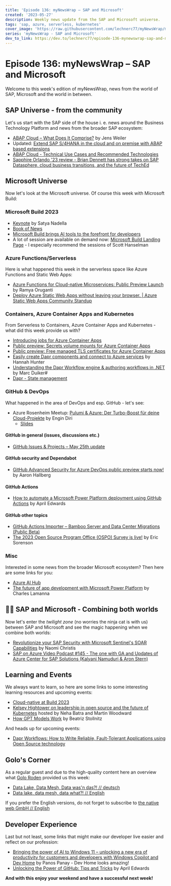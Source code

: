 ```yaml
---
title: 'Episode 136: myNewsWrap – SAP and Microsoft'
created: '2023-05-27'
description: Weekly news update from the SAP and Microsoft universe.
tags: 'sap, azure, serverless, kubernetes'
cover_image: 'https://raw.githubusercontent.com/lechnerc77/myNewsWrap/main/episodes/cover-images/episode136small.png'
series: 'myNewsWrap - SAP and Microsoft'
dev_to_link: https://dev.to/lechnerc77/episode-136-mynewswrap-sap-and-microsoft-7a0
---
```


# Episode 136: myNewsWrap – SAP and Microsoft

Welcome to this week's edition of myNewsWrap, news from the world of SAP, Microsoft and the world in between.

## SAP Universe - from the community

Let's us start with the SAP side of the house i. e. news around the Business Technology Platform and news from the broader SAP ecosystem:

* [ABAP Cloud – What Does It Comprise?](https://blogs.sap.com/2023/05/24/abap-cloud-what-does-it-comprise/) by Jens Weiler
* Updated: [Extend SAP S/4HANA in the cloud and on premise with ABAP based extensions](https://www.sap.com/documents/2022/10/52e0cd9b-497e-0010-bca6-c68f7e60039b.html)
* [ABAP Cloud - Technical Use Cases and Recommended Technologies](https://www.sap.com/documents/2023/05/74fc05e6-747e-0010-bca6-c68f7e60039b.html)
* [Sapphire Orlando '23 review - Brian Dennett has strong takes on SAP Datasphere, cloud business transitions, and the future of TechEd](https://soundcloud.com/jonreedofdiginomica/sapphire-orlando-23-review)

## Microsoft Universe

Now let's look at the Microsoft universe. Of course this week with Microsoft Build:

### Microsoft Build 2023

* [Keynote](https://youtu.be/FaV0tIaWWEg) by  Satya Nadella
* [Book of News](https://news.microsoft.com/build-2023-book-of-news/)
* [Microsoft Build brings AI tools to the forefront for developers](https://blogs.microsoft.com/blog/2023/05/23/microsoft-build-brings-ai-tools-to-the-forefront-for-developers/?WT.mc_id=AZ-MVP-5004195)
* A lot of session are available on demand now: [Microsoft Build Landing Page](https://build.microsoft.com/) - I especially recommend the sessions of Scott Hanselman

### Azure Functions/Serverless

Here is what happened this week in the serverless space like Azure Functions and Static Web Apps:

* [Azure Functions for Cloud-native Microservices: Public Preview Launch](https://techcommunity.microsoft.com/t5/apps-on-azure-blog/azure-functions-for-cloud-native-microservices-public-preview/ba-p/3826800?WT.mc_id=AZ-MVP-5004195) by Ramya Oruganti
* [Deploy Azure Static Web Apps without leaving your browser. | Azure Static Web Apps Community Standup](https://www.youtube.com/live/x0wrm8Zg9t4?feature=share)

### Containers, Azure Container Apps and Kubernetes

From Serverless to Containers, Azure Container Apps and Kubernetes - what did this week provide us with?

* [Introducing jobs for Azure Container Apps](https://techcommunity.microsoft.com/t5/apps-on-azure-blog/introducing-jobs-for-azure-container-apps/ba-p/3826677?WT.mc_id=AZ-MVP-5004195)
* [Public preview: Secrets volume mounts for Azure Container Apps](https://azure.microsoft.com/updates/public-preview-secrets-volume-mounts-for-azure-container-apps/?WT.mc_id=AZ-MVP-5004195)
* [Public preview: Free managed TLS certificates for Azure Container Apps](https://azure.microsoft.com/updates/public-preview-free-managed-tls-certificates-for-azure-container-apps/?WT.mc_id=AZ-MVP-5004195)
* [Easily create Dapr components and connect to Azure services](https://techcommunity.microsoft.com/t5/azure-developer-community-blog/easily-create-dapr-components-and-connect-to-azure-services/ba-p/3825656?WT.mc_id=AZ-MVP-5004195) by Hannah Hunter
* [Understanding the Dapr Workflow engine & authoring workflows in .NET](https://www.diagrid.io/blog/authoring-dapr-workflows-in-dotnet) by Marc Duiker#
* [Dapr - State management](https://www.linkedin.com/pulse/4-dapr-state-management-martino-bordin/)

### GitHub & DevOps

What happened in the area of DevOps and esp. GitHub - let's see:

* Azure Rosenheim Meetup: [Pulumi & Azure: Der Turbo-Boost für deine Cloud-Projekte](https://www.youtube.com/watch?v=a5Nvgg7t8Rw) by Engin Diri
  * [Slides](https://github.com/whiteducksoftware/azure-meetup-rosenheim/tree/master/Azure-Meetup-2023-05-25-Pulumi-and-Azure-Der-Turbo-Boost-fuer-deine-Cloud-Projekte)

#### GitHub in general (issues, discussions etc.)

* [GitHub Issues & Projects – May 25th update](https://github.blog/changelog/2023-05-25-github-issues-projects-may-25th-update/)

#### GitHub security and Dependabot

* [GitHub Advanced Security for Azure DevOps public preview starts now!](https://devblogs.microsoft.com/devops/github-advanced-security-for-azure-devops-public-preview-starts-now/?WT.mc_id=AZ-MVP-5004195) by Aaron Hallberg

#### GitHub Actions

* [How to automate a Microsoft Power Platform deployment using GitHub Actions](https://github.blog/2023-05-24-how-to-automate-a-microsoft-power-platform-deployment-using-github-actions/) by April Edwards

#### GitHub other topics

* [GitHub Actions Importer – Bamboo Server and Data Center Migrations (Public Beta)](https://github.blog/changelog/2023-05-22-github-actions-importer-bamboo-server-and-data-center-migrations-public-beta/)
* [The 2023 Open Source Program Office (OSPO) Survey is live!](https://github.blog/2023-05-25-the-2023-open-source-program-office-ospo-survey-is-live/) by Eric Sorenson

### Misc

Interested in some news from the broader Microsoft ecosystem? Then here are some links for you:

* [Azure AI Hub](https://github.com/Azure-Samples/azure-ai/blob/main/README.md)
* [The future of app development with Microsoft Power Platform](https://cloudblogs.microsoft.com/powerplatform/2023/05/23/the-future-of-app-development-with-microsoft-power-platform/?WT.mc_id=AZ-MVP-5004195) by Charles Lamanna

## 🐱‍👤 SAP and Microsoft - Combining both worlds

Now let's enter the *twilight zone* (no worries the ninja cat is with us) between SAP and Microsoft and see the magic happening when we combine both worlds:

* [Revolutionize your SAP Security with Microsoft Sentinel's SOAR Capabilities](https://techcommunity.microsoft.com/t5/microsoft-sentinel-blog/revolutionize-your-sap-security-with-microsoft-sentinel-s-soar/ba-p/3823857?WT.mc_id=AZ-MVP-5004195) by Naomi Christis
* [SAP on Azure Video Podcast #145 - The one with GA and Updates of Azure Center for SAP Solutions (Kalyani Namuduri & Aron Stern)]()

## Learning and Events

We always want to learn, so here are some links to some interesting learning resources and upcoming events:

* [Cloud-native at Build 2023](https://techcommunity.microsoft.com/t5/apps-on-azure-blog/cloud-native-at-build-2023/ba-p/3827929?WT.mc_id=AZ-MVP-5004195)
* [Kelsey Hightower on leadership in open source and the future of Kubernetes](https://github.blog/2023-05-24-kelsey-hightower-on-leadership-in-open-source-and-the-future-of-kubernetes/) hosted by Neha Batra and Martin Woodward
* [How GPT Models Work](https://towardsdatascience.com/how-gpt-models-work-b5f4517d5b5) by Beatriz Stollnitz

And heads up for upcoming events:

* [Dapr Workflows: How to Write Reliable, Fault-Tolerant Applications using Open Source technology](https://zoom.us/webinar/register/WN_sCbSlQeER5uaoi85Eu2bsQ#/registration)

## Golo's Corner

As a regular guest and due to the high-quality content here an overview what [Golo Roden](https://twitter.com/goloroden) provided us this week:

* [Data Lake, Data Mesh, Data was'n das?! // deutsch](https://youtu.be/66vC-Kxh1bk)
* [Data lake, data mesh, data what?! // English](https://youtu.be/9L5uedi0MGk)

If you prefer the English versions, do not forget to subscribe to [the native web GmbH // English](https://www.youtube.com/@thenativeweb-en)

## Developer Experience

Last but not least, some links that might make our developer live easier and reflect on our profession:

* [Bringing the power of AI to Windows 11 – unlocking a new era of productivity for customers and developers with Windows Copilot and Dev Home](https://blogs.windows.com/windowsdeveloper/2023/05/23/bringing-the-power-of-ai-to-windows-11-unlocking-a-new-era-of-productivity-for-customers-and-developers-with-windows-copilot-and-dev-home/?WT.mc_id=AZ-MVP-5004195) by Panos Panay - Dev Home looks amazing!
* [Unlocking the Power of GitHub: Tips and Tricks](https://dev.to/github/unlocking-the-power-of-github-tips-and-tricks-17le) by April Edwards 

**And with this enjoy your weekend and have a successful next week!**

